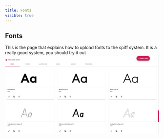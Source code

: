 ```yaml
---
title: Fonts
visible: true
---
```


## Fonts

This is the page that explains how to upload fonts to the spiff system. It is a really good system, you should try it out
![](Screen%20Shot%202020-04-30%20at%207.24.04%20pm.png)